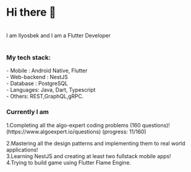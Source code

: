 
<h1>Hi there 👋</h1> </br>
I am Ilyosbek and I am a Flutter Developer</br></br>

<h3>My tech stack:</h3>
- Mobile : Android Native, Flutter</br>
- Web-backend : NestJS</br>
- Database : PostgreSQL</br>
- Languages: Java, Dart, Typescript</br>
- Others: REST,GraphQL,gRPC.


<h3>Currently I am </h3>
1.Completing all the algo-expert coding problems (160 questions)! (https://www.algoexpert.io/questions) (progress: 11/160) </br>

2.Mastering all the design patterns and implementing them to real world applications!</br>
3.Learning NestJS and creating at least two fullstack mobile apps!</br>
4.Trying to build game using Flutter Flame Engine.





